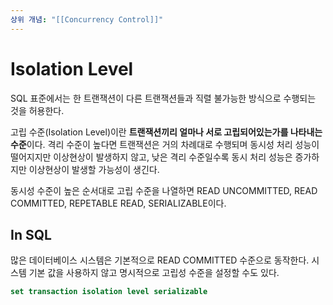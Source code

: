 ```yaml
---
상위 개념: "[[Concurrency Control]]"
---
```

# Isolation Level
SQL 표준에서는 한 트랜잭션이 다른 트랜잭션들과 직렬 불가능한 방식으로 수행되는 것을 허용한다.

고립 수준(Isolation Level)이란 **트랜잭션끼리 얼마나 서로 고립되어있는가를 나타내는 수준**이다. 격리 수준이 높다면 트랜잭션은 거의 차례대로 수행되며 동시성 처리 성능이 떨어지지만 이상현상이 발생하지 않고, 낮은 격리 수준일수록 동시 처리 성능은 증가하지만 이상현상이 발생할 가능성이 생긴다.

동시성 수준이 높은 순서대로 고립 수준을 나열하면 READ UNCOMMITTED, READ COMMITTED, REPETABLE READ, SERIALIZABLE이다.

## In SQL
많은 데이터베이스 시스템은 기본적으로 READ COMMITTED 수준으로 동작한다. 시스템 기본 값을 사용하지 않고 명시적으로 고립성 수준을 설정할 수도 있다.
```sql
set transaction isolation level serializable
```

